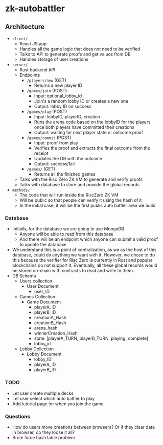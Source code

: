 # zk-autobattler

## Architecture
- `client/`
    - React JS app
    - Handles all the game logic that does not need to be verified
    - Talks to API to generate proofs and get values from DB
    - Handles storage of user creations
- `server/`
    - Rust backend API
    - Endpoints
        - `/players/new` (GET)
            - Returns a new player ID
        - `/games/join` (POST)
            - Input: optional_lobby_id
            - Join's a random lobby ID or creates a new one
            - Output: lobby ID on success
        - `/games/play` (POST)
            - Input: lobbyID, playerID, creation
            - Runs the arena code based on the lobbyID for the players once both players have committed their creations
            - Output: waiting for next player state or outcome proof
        - `/games/commit` (POST)
            - Input: proof from play
            - Verifies the proof and extracts the final outcome from the receipt
            - Updates the DB with the outcome
            - Output: success/fail
        - `/games/` (GET)
            - Returns all the finished games
    - Talks with the Risc Zero ZK VM to generate and verify proofs
    - Talks with database to store and provide the global records
- `methods/`
    - The code that will run inside the RiscZero ZK VM
    - Will be public so that people can verify it using the hash of it
    - In the initial case, it will be the first public auto battler area we build

### Database
- Initially, for the database we are going to use MongoDB
    - Anyone will be able to read from this database
    - And there will be an endpoint which anyone can submit a valid proof to update the database
- We understand this is a point of centralization, as we as the host of this database, could do anything we want with it. However, we chose to do this because the verifier for Risc Zero is currently in Rust and popular blockchains do not support it. Eventually, all these global records would be stored on-chain with contracts to read and write to them.
- DB Schema
    - Users collection
        - User Document
            - user_ID
    - Games Collection
        - Game Document
            - playerA_ID
            - playerB_ID
            - creationA_Hash
            - creationB_Hash
            - arena_hash
            - winnerCreation_Hash
            - state: [playerA_TURN, playerB_TURN, playing, complete]
            - lobby_id
    - Lobby Collection
        - Lobby Document
            - lobby_ID
            - playerA_ID
            - playerB_ID

### TODO
- Let user create multiple decks
- Let user select which auto battler to play
- Add tutorial page for when you join the game


### Questions
- How do users move creations between browsers? Or if they clear data in browser, do they loose it all?
- Brute force hash table problem
